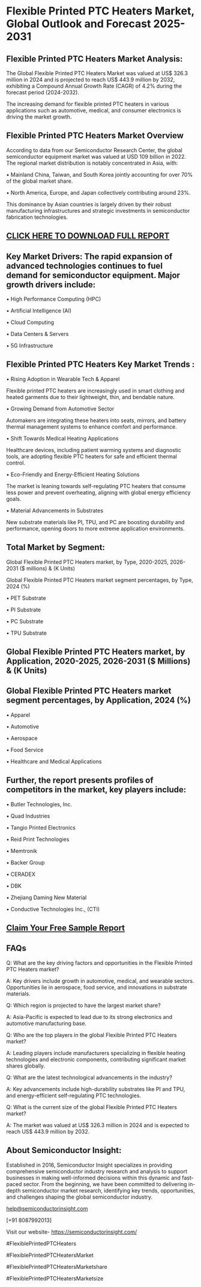 Flexible Printed PTC Heaters Market, Global Outlook and Forecast 2025-2031
=
Flexible Printed PTC Heaters Market Analysis:
-
The Global Flexible Printed PTC Heaters Market was valued at US$ 326.3 million in 2024 and is projected to reach US$ 443.9 million by 2032, exhibiting a Compound Annual Growth Rate (CAGR) of 4.2% during the forecast period (2024-2032).

The increasing demand for flexible printed PTC heaters in various applications such as automotive, medical, and consumer electronics is driving the market growth.

Flexible Printed PTC Heaters Market Overview
-
According to data from our Semiconductor Research Center, the global semiconductor equipment market was valued at USD 109 billion in 2022. The regional market distribution is notably concentrated in Asia, with:

•	Mainland China, Taiwan, and South Korea jointly accounting for over 70% of the global market share.

•	North America, Europe, and Japan collectively contributing around 23%.

This dominance by Asian countries is largely driven by their robust manufacturing infrastructures and strategic investments in semiconductor fabrication technologies.

[CLICK HERE TO DOWNLOAD FULL REPORT](https://semiconductorinsight.com/report/flexible-printed-ptc-heaters-market/)
-
Key Market Drivers: The rapid expansion of advanced technologies continues to fuel demand for semiconductor equipment. Major growth drivers include:
-
•	High Performance Computing (HPC)

•	Artificial Intelligence (AI)

•	Cloud Computing

•	Data Centers & Servers

•	5G Infrastructure

Flexible Printed PTC Heaters Key Market Trends  :
-
•	Rising Adoption in Wearable Tech & Apparel

Flexible printed PTC heaters are increasingly used in smart clothing and heated garments due to their lightweight, thin, and bendable nature.

•	Growing Demand from Automotive Sector

Automakers are integrating these heaters into seats, mirrors, and battery thermal management systems to enhance comfort and performance.

•	Shift Towards Medical Heating Applications

Healthcare devices, including patient warming systems and diagnostic tools, are adopting flexible PTC heaters for safe and efficient thermal control.

•	Eco-Friendly and Energy-Efficient Heating Solutions

The market is leaning towards self-regulating PTC heaters that consume less power and prevent overheating, aligning with global energy efficiency goals.

•	Material Advancements in Substrates

New substrate materials like PI, TPU, and PC are boosting durability and performance, opening doors to more extreme application environments.

Total Market by Segment:
-
Global Flexible Printed PTC Heaters market, by Type, 2020-2025, 2026-2031 ($ millions) & (K Units)

Global Flexible Printed PTC Heaters market segment percentages, by Type, 2024 (%)

•	PET Substrate

•	PI Substrate

•	PC Substrate

•	TPU Substrate

Global Flexible Printed PTC Heaters market, by Application, 2020-2025, 2026-2031 ($ Millions) & (K Units)
-
Global Flexible Printed PTC Heaters market segment percentages, by Application, 2024 (%)
-
•	Apparel

•	Automotive

•	Aerospace

•	Food Service

•	Healthcare and Medical Applications

Further, the report presents profiles of competitors in the market, key players include:
-
•	Butler Technologies, Inc.

•	Quad Industries

•	Tangio Printed Electronics

•	Reid Print Technologies

•	Memtronik

•	Backer Group

•	CERADEX

•	DBK

•	Zhejiang Daming New Material

•	Conductive Technologies Inc., (CTI)

[Claim Your Free Sample Report](https://semiconductorinsight.com/report/flexible-printed-ptc-heaters-market/)
-
FAQs
-
Q: What are the key driving factors and opportunities in the Flexible Printed PTC Heaters market?

A: Key drivers include growth in automotive, medical, and wearable sectors. Opportunities lie in aerospace, food service, and innovations in substrate materials.

Q: Which region is projected to have the largest market share?

A: Asia-Pacific is expected to lead due to its strong electronics and automotive manufacturing base.

Q: Who are the top players in the global Flexible Printed PTC Heaters market?

A: Leading players include manufacturers specializing in flexible heating technologies and electronic components, contributing significant market shares globally.

Q: What are the latest technological advancements in the industry?

A: Key advancements include high-durability substrates like PI and TPU, and energy-efficient self-regulating PTC technologies.

Q: What is the current size of the global Flexible Printed PTC Heaters market?

A: The market was valued at US$ 326.3 million in 2024 and is expected to reach US$ 443.9 million by 2032.

About Semiconductor Insight:
-
Established in 2016, Semiconductor Insight specializes in providing comprehensive semiconductor industry research and analysis to support businesses in making well-informed decisions within this dynamic and fast-paced sector. From the beginning, we have been committed to delivering in-depth semiconductor market research, identifying key trends, opportunities, and challenges shaping the global semiconductor industry.

help@semiconductorinsight.com   

[+91 8087992013]

Visit our website- https://semiconductorinsight.com/

#FlexiblePrintedPTCHeaters

#FlexiblePrintedPTCHeatersMarket

#FlexiblePrintedPTCHeatersMarketshare

#FlexiblePrintedPTCHeatersMarketsize



